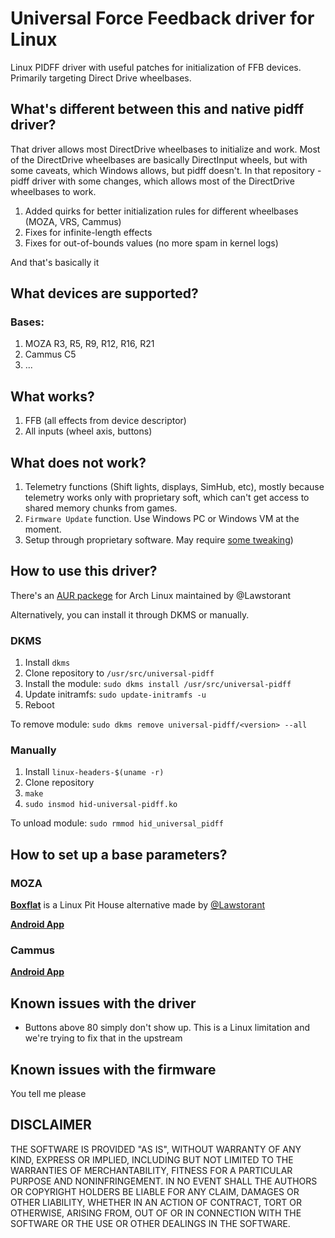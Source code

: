 # Universal Force Feedback driver for Linux

Linux PIDFF driver with useful patches for initialization of FFB devices. Primarily targeting Direct Drive wheelbases.

## What's different between this and native pidff driver?
That driver allows most DirectDrive wheelbases to initialize and work.
Most of the DirectDrive wheelbases are basically DirectInput wheels, but with some caveats, which Windows allows, but pidff doesn't.
In that repository - pidff driver with some changes, which allows most of the DirectDrive wheelbases to work.

1. Added quirks for better initialization rules for different wheelbases (MOZA, VRS, Cammus)
2. Fixes for infinite-length effects
3. Fixes for out-of-bounds values (no more spam in kernel logs)

And that's basically it

## What devices are supported?
### Bases:
1. MOZA R3, R5, R9, R12, R16, R21
2. Cammus C5
3. ...

## What works?
1. FFB (all effects from device descriptor)
2. All inputs (wheel axis, buttons)


## What does not work?
1. Telemetry functions (Shift lights, displays, SimHub, etc), mostly because telemetry works only with proprietary soft, which can't get access to shared memory chunks from games.
2. `Firmware Update` function. Use Windows PC or Windows VM at the moment.
3. Setup through proprietary software. May require [some tweaking](#how-to-set-up-a-base-parameters))

## How to use this driver?
There's an [AUR packege](https://aur.archlinux.org/packages/universal-ff-dkms-git) for Arch Linux maintained by @Lawstorant

Alternatively, you can install it through DKMS or manually.
### DKMS
1. Install `dkms`
2. Clone repository to `/usr/src/universal-pidff`
3. Install the module:
`sudo dkms install /usr/src/universal-pidff`
4. Update initramfs:
`sudo update-initramfs -u`
5. Reboot

To remove module:
`sudo dkms remove universal-pidff/<version> --all`
### Manually

1. Install `linux-headers-$(uname -r)`
2. Clone repository
3. `make`
4. `sudo insmod hid-universal-pidff.ko`

To unload module:
`sudo rmmod hid_universal_pidff`

## How to set up a base parameters?
### MOZA
**[Boxflat](https://github.com/Lawstorant/boxflat)** is a Linux Pit House alternative made by [@Lawstorant](https://github.com/Lawstorant)

**[Android App](https://play.google.com/store/apps/details?id=com.gudsen.mozapithouse)**

### Cammus
**[Android App](https://play.google.com/store/apps/details?id=com.cammus.simulator)**

## Known issues with the driver
- Buttons above 80 simply don't show up. This is a Linux limitation and we're trying to fix that in the upstream

## Known issues with the firmware
You tell me please

## DISCLAIMER
THE SOFTWARE IS PROVIDED "AS IS", WITHOUT WARRANTY OF ANY KIND, EXPRESS OR IMPLIED, INCLUDING BUT NOT LIMITED TO THE WARRANTIES OF MERCHANTABILITY, FITNESS FOR A PARTICULAR PURPOSE AND NONINFRINGEMENT. IN NO EVENT SHALL THE AUTHORS OR COPYRIGHT HOLDERS BE LIABLE FOR ANY CLAIM, DAMAGES OR OTHER LIABILITY, WHETHER IN AN ACTION OF CONTRACT, TORT OR OTHERWISE, ARISING FROM, OUT OF OR IN CONNECTION WITH THE SOFTWARE OR THE USE OR OTHER DEALINGS IN THE SOFTWARE.
